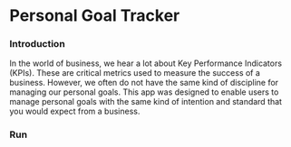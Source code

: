 # Personal Goal Tracker

### Introduction
In the world of business, we hear a lot about Key Performance Indicators (KPIs). These are critical metrics used to measure the success of a business. However, we often do not have the same kind of discipline for managing our personal goals. This app was designed to enable users to manage personal goals with the same kind of intention and standard that you would expect from a business.

### Run

